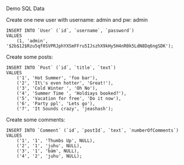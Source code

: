 Demo SQL Data


Create one new user with username: admin and pw: admin 
```
INSERT INTO `User` (`id`, `username`, `password`)
VALUES
    (1, 'admin', '$2b$12$Rzu5qf0SVPRJphYXSmFFru5IJszhX9kHy5H4nR0k5LdN8Dq6ngSDK');
```

Create some posts:
```
INSERT INTO `Post` (`id`, `title`, `text`)
VALUES
    ('1', 'Hot Summer', 'foo bar'),
    ('2', 'It\'s even hotter', 'Great!'),
    ('3', 'Cold Winter ', 'Oh No'),
    ('4', 'Summer Time ', 'Holdiays booked?'),
    ('5', 'Vacation for free', 'Do it now'),
    ('6', 'Party ppl', 'Lets go'),
    ('7', 'It Sounds crazy', 'jeashash');
```

Create some comments:
```
INSERT INTO `Comment` (`id`, `postId`, `text`, `numberOfComments`)
VALUES
    ('1', '1', 'Thumbs Up', NULL),
    ('2', '1', 'juhu', NULL),
    ('3', '1', 'bäm', NULL),
    ('4', '2', 'juhu', NULL);
```